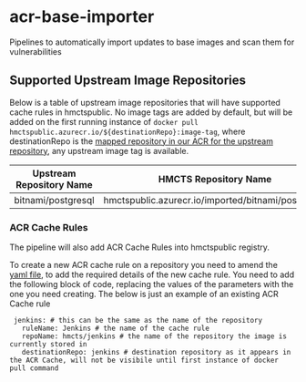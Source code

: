 # acr-base-importer
Pipelines to automatically import updates to base images and scan them for vulnerabilities
## Supported Upstream Image Repositories

Below is a table of upstream image repositories that will have supported cache rules in hmctspublic. No image tags are added by default, but will be added on the first running instance of `docker pull hmctspublic.azurecr.io/${destinationRepo}:image-tag`, where destinationRepo is the [mapped repository in our ACR for the upstream repository](acr-respositories.yaml), any upstream image tag is available.


| **Upstream Repository Name**  | **HMCTS Repository Name** |
| -------- | ------- |
| bitnami/postgresql  | hmctspublic.azurecr.io/imported/bitnami/postgresql    |


### ACR Cache Rules
The pipeline will also add ACR Cache Rules into hmctspublic registry.

To create a new ACR cache rule on a repository you need to amend the [yaml file](acr-repositories.yaml), to add the required details of the new cache rule. You need to add the following block of code, replacing the values of the parameters with the one you need creating. The below is just an example of an existing ACR Cache rule
 
 ```
  jenkins: # this can be the same as the name of the repository
    ruleName: Jenkins # the name of the cache rule
    repoName: hmcts/jenkins # the name of the repository the image is currently stored in
    destinationRepo: jenkins # destination repository as it appears in the ACR Cache, will not be visibile until first instance of docker pull command
 ```